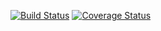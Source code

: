 [![Build Status](https://travis-ci.org/Azure-Q/jest-enzyme-travis.svg?branch=master)](https://travis-ci.org/Azure-Q/jest-enzyme-travis)
[![Coverage Status](https://coveralls.io/repos/github/Azure-Q/jest-enzyme-travis/badge.svg?branch=master)](https://coveralls.io/github/Azure-Q/jest-enzyme-travis?branch=master)
